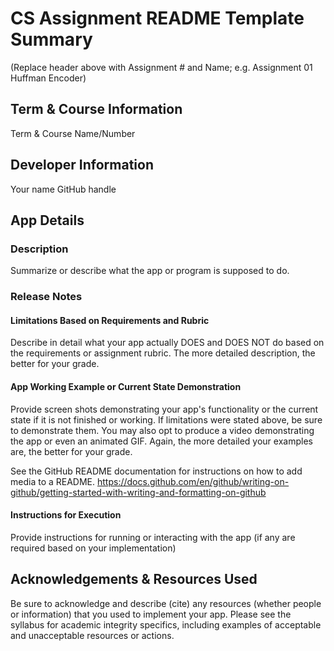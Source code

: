 # CS Assignment README Template Summary 
(Replace header above with Assignment # and Name; e.g. Assignment 01 Huffman Encoder)

## Term & Course Information
Term & Course Name/Number

## Developer Information
Your name
GitHub handle

## App Details

### Description
Summarize or describe what the app or program is supposed to do. 

### Release Notes

#### Limitations Based on Requirements and Rubric
Describe in detail what your app actually DOES and DOES NOT do based on the requirements or assignment rubric.  The more detailed description, the better for your grade.

#### App Working Example or Current State Demonstration
Provide screen shots demonstrating your app's functionality or the current state if it is not finished or working.
If limitations were stated above, be sure to demonstrate them.
You may also opt to produce a video demonstrating the app or even an animated GIF.
Again, the more detailed your examples are, the better for your grade.

See the GitHub README documentation for instructions on how to add media to a README.
https://docs.github.com/en/github/writing-on-github/getting-started-with-writing-and-formatting-on-github

#### Instructions for Execution
Provide instructions for running or interacting with the app (if any are required based on your implementation)

## Acknowledgements & Resources Used
Be sure to acknowledge and describe (cite) any resources (whether people or information) that you used to implement your app.
Please see the syllabus for academic integrity specifics, including examples of acceptable and unacceptable resources or actions.
